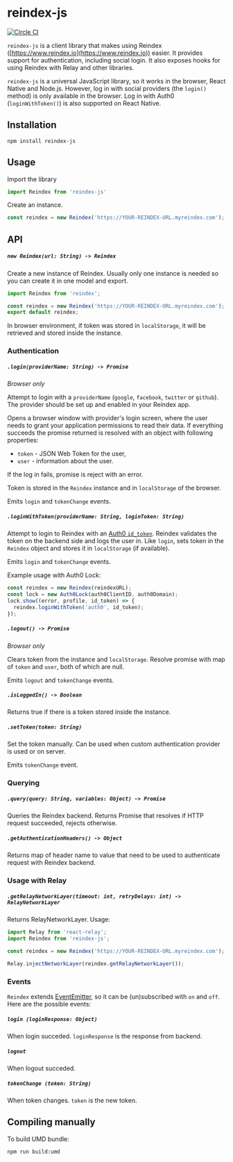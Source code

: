 # reindex-js

[![Circle CI](https://circleci.com/gh/reindexio/reindex-js.svg?style=svg&circle-token=1f82afd0b2c01310887098f125fa8a9b3980f1ea)](https://circleci.com/gh/reindexio/reindex-js)

`reindex-js` is a client library that makes using Reindex
([https://www.reindex.io](https://www.reindex.io)) easier. It provides
support for authentication, including social login. It also exposes hooks for
using Reindex with Relay and other libraries.

`reindex-js` is a universal JavaScript library, so it works in the browser,
React Native and Node.js. However, log in with social providers (the `login()`
method) is only available in the browser. Log in with Auth0 (`loginWithToken()`)
is also supported on React Native.

## Installation

```
npm install reindex-js
```

## Usage

Import the library

```js
import Reindex from 'reindex-js'
```

Create an instance.

```js
const reindex = new Reindex('https://YOUR-REINDEX-URL.myreindex.com');
```

## API

##### `new Reindex(url: String) -> Reindex`

Create a new instance of Reindex. Usually only one instance is needed so you can
create it in one model and export.

```js
import Reindex from 'reindex';

const reindex = new Reindex('https://YOUR-REINDEX-URL.myreindex.com');
export default reindex;
```

In browser environment, if token was stored in `localStorage`, it will be
retrieved and stored inside the instance.

### Authentication

##### `.login(providerName: String) -> Promise`

*Browser only*

Attempt to login with a `providerName` (`google`, `facebook`, `twitter` or
`github`). The provider should be set up and enabled in your Reindex app.

Opens a browser window with provider's login screen, where the user needs to
grant your application permissions to read their data. If everything succeeds
the promise returned is resolved with an object with following properties:
* `token` - JSON Web Token for the user,
* `user` - information about the user.

If the log in fails, promise is reject with an error.

Token is stored in the `Reindex` instance and in `localStorage` of the browser.

Emits `login` and `tokenChange` events.

##### `.loginWithToken(providerName: String, loginToken: String)`

Attempt to login to Reindex with an [Auth0
`id_token`](https://auth0.com/docs/tokens/id_token). Reindex validates the token
on the backend side and logs the user in. Like `login`, sets token in the
`Reindex` object and stores it in `localStorage` (if available). 

Emits `login` and `tokenChange` events.

Example usage with Auth0 Lock:

```js
const reindex = new Reindex(reindexURL);
const lock = new Auth0Lock(auth0ClientID, auth0Domain);
lock.show((error, profile, id_token) => {
  reindex.loginWithToken('auth0', id_token);
});
```

##### `.logout() -> Promise`

*Browser only*

Clears token from the instance and `localStorage`. Resolve promise with map
of `token` and `user`, both of which are null.

Emits `logout` and `tokenChange` events.

##### `.isLoggedIn() -> Boolean`

Returns true if there is a token stored inside the instance.

##### `.setToken(token: String)`

Set the token manually. Can be used when custom authentication provider is used
or on server.

Emits `tokenChange` event.

### Querying

##### `.query(query: String, variables: Object) -> Promise`

Queries the Reindex backend. Returns Promise that resolves if HTTP request
succeeded, rejects otherwise.

##### `.getAuthenticationHeaders() -> Object`

Returns map of header name to value that need to be used to authenticate request
with Reindex backend.

### Usage with Relay

##### `.getRelayNetworkLayer(timeout: int, retryDelays: int) -> RelayNetworkLayer`

Returns RelayNetworkLayer. Usage:

```js
import Relay from 'react-relay';
import Reindex from 'reindex-js';

const reindex = new Reindex('https://YOUR-REINDEX-URL.myreindex.com');

Relay.injectNetworkLayer(reindex.getRelayNetworkLayer());
```

### Events

`Reindex` extends [EventEmitter](https://nodejs.org/api/events.html), so it
can be (un)subscribed with `on` and `off`. Here are the possible events:

##### `login (loginResponse: Object)`

When login succeded. `loginResponse` is the response from backend.

##### `logout`

When logout succeded.

##### `tokenChange (token: String)`

When token changes. `token` is the new token.

## Compiling manually

To build UMD bundle:

```
npm run build:umd
```
